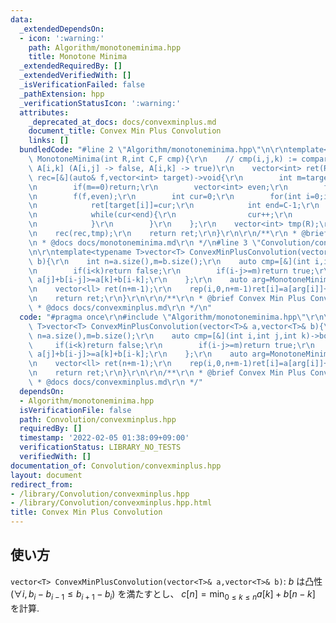 ```yaml
---
data:
  _extendedDependsOn:
  - icon: ':warning:'
    path: Algorithm/monotoneminima.hpp
    title: Monotone Minima
  _extendedRequiredBy: []
  _extendedVerifiedWith: []
  _isVerificationFailed: false
  _pathExtension: hpp
  _verificationStatusIcon: ':warning:'
  attributes:
    _deprecated_at_docs: docs/convexminplus.md
    document_title: Convex Min Plus Convolution
    links: []
  bundledCode: "#line 2 \"Algorithm/monotoneminima.hpp\"\n\r\ntemplate<typename F>vector<int>\
    \ MonotoneMinima(int R,int C,F cmp){\r\n    // cmp(i,j,k) := compare A[i,j] and\
    \ A[i,k] (A[i,j] -> false, A[i,k] -> true)\r\n    vector<int> ret(R);\r\n    auto\
    \ rec=[&](auto& f,vector<int> target)->void{\r\n        int m=target.size();\r\
    \n        if(m==0)return;\r\n        vector<int> even;\r\n        for(int i=1;i<m;i+=2)even.push_back(target[i]);\r\
    \n        f(f,even);\r\n        int cur=0;\r\n        for(int i=0;i<m;i+=2){\r\
    \n            ret[target[i]]=cur;\r\n            int end=C-1;\r\n            if(i!=m-1)end=ret[even[i/2]];\r\
    \n            while(cur<end){\r\n                cur++;\r\n                if(cmp(target[i],ret[target[i]],cur))ret[target[i]]=cur;\r\
    \n            }\r\n        }\r\n    };\r\n    vector<int> tmp(R);\r\n    iota(ALL(tmp),0);\r\
    \n    rec(rec,tmp);\r\n    return ret;\r\n}\r\n\r\n/**\r\n * @brief Monotone Minima\r\
    \n * @docs docs/monotoneminima.md\r\n */\n#line 3 \"Convolution/convexminplus.hpp\"\
    \n\r\ntemplate<typename T>vector<T> ConvexMinPlusConvolution(vector<T>& a,vector<T>&\
    \ b){\r\n    int n=a.size(),m=b.size();\r\n    auto cmp=[&](int i,int j,int k)->bool{\r\
    \n        if(i<k)return false;\r\n        if(i-j>=m)return true;\r\n        return\
    \ a[j]+b[i-j]>=a[k]+b[i-k];\r\n    };\r\n    auto arg=MonotoneMinima(n+m-1,n,cmp);\r\
    \n    vector<ll> ret(n+m-1);\r\n    rep(i,0,n+m-1)ret[i]=a[arg[i]]+b[i-arg[i]];\r\
    \n    return ret;\r\n}\r\n\r\n/**\r\n * @brief Convex Min Plus Convolution\r\n\
    \ * @docs docs/convexminplus.md\r\n */\n"
  code: "#pragma once\r\n#include \"Algorithm/monotoneminima.hpp\"\r\n\r\ntemplate<typename\
    \ T>vector<T> ConvexMinPlusConvolution(vector<T>& a,vector<T>& b){\r\n    int\
    \ n=a.size(),m=b.size();\r\n    auto cmp=[&](int i,int j,int k)->bool{\r\n   \
    \     if(i<k)return false;\r\n        if(i-j>=m)return true;\r\n        return\
    \ a[j]+b[i-j]>=a[k]+b[i-k];\r\n    };\r\n    auto arg=MonotoneMinima(n+m-1,n,cmp);\r\
    \n    vector<ll> ret(n+m-1);\r\n    rep(i,0,n+m-1)ret[i]=a[arg[i]]+b[i-arg[i]];\r\
    \n    return ret;\r\n}\r\n\r\n/**\r\n * @brief Convex Min Plus Convolution\r\n\
    \ * @docs docs/convexminplus.md\r\n */"
  dependsOn:
  - Algorithm/monotoneminima.hpp
  isVerificationFile: false
  path: Convolution/convexminplus.hpp
  requiredBy: []
  timestamp: '2022-02-05 01:38:09+09:00'
  verificationStatus: LIBRARY_NO_TESTS
  verifiedWith: []
documentation_of: Convolution/convexminplus.hpp
layout: document
redirect_from:
- /library/Convolution/convexminplus.hpp
- /library/Convolution/convexminplus.hpp.html
title: Convex Min Plus Convolution
---
```

## 使い方

`vector<T> ConvexMinPlusConvolution(vector<T>& a,vector<T>& b)`: $b$ は凸性 ($\forall i,b_i-b_{i-1} \leq b_{i+1}-b_i$) を満たすとし、 $c[n]=\min_{0 \leq k \leq n}a[k]+b[n-k]$ を計算.
